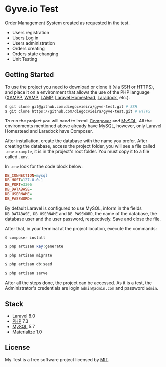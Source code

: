 # Gyve.io Test

Order Management System created as requested in the test.

* Users registration
* Users Log in
* Users administration
* Orders creating
* Orders state changing
* Unit Testing

## Getting Started

To use the project you need to download or clone it (via SSH or HTTPS), and place it on a environment that allows the use of the PHP language ([XAMPP](https://www.apachefriends.org/pt_br/index.html), [WAMP](https://bitnami.com/stack/wamp), [LAMP](https://bitnami.com/stack/lamp), [Laravel Homestead](https://laravel.com/docs/8.x/homestead), [Laradock](https://laradock.io/), etc.).

```sh
$ git clone git@github.com:diegocvieira/gyve-test.git # SSH
$ git clone https://github.com/diegocvieira/gyve-test.git # HTTPS
```

To run the project you will need to install [Composer](https://getcomposer.org/download/) and [MySQL](https://dev.mysql.com/). All the environments mentioned above already have MySQL, however, only Laravel Homestead and Laradock have Composer.

After installation, create the database with the name you prefer. After creating the database, access the project folder, you will see a file called `.env.example`, it is in the project's root folder. You must copy it to a file called `.env`.

In `.env` look for the code block below:

```ini
DB_CONNECTION=mysql
DB_HOST=127.0.0.1
DB_PORT=3306
DB_DATABASE=
DB_USERNAME=
DB_PASSWORD=
```

By default Laravel is configured to use MySQL, inform in the fields `DB_DATABASE`,` DB_USERNAME` and `DB_PASSWORD`, the name of the database, the database user and the user password, respectively. Save and close the file.

After that, in your terminal at the project location, execute the commands:

```php
$ composer install
``` 

```php
$ php artisan key:generate
``` 

```php
$ php artisan migrate
``` 

```php
$ php artisan db:seed
``` 

```php
$ php artisan serve
``` 

After all the steps done, the project can be accessed. As it is a test, the Administrator's credentials are login `admin@admin.com` and password `admin`.

## Stack

* [Laravel](https://laravel.com/) 8.0
* [PHP](https://www.php.net/) 7.3
* [MySQL](https://dev.mysql.com/) 5.7
* [Materialize](https://materializecss.com/) 1.0

## License

My Test is a free software project licensed by [MIT](LICENSE).
